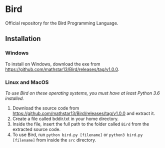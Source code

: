 # Bird
Official repository for the Bird Programming Language.
## Installation
### Windows
To install on Windows, download the exe from https://github.com/mathstar13/Bird/releases/tag/v1.0.0.
### Linux and MacOS
*To use Bird on these operating systems, you must have at least Python 3.6 installed.*
1. Download the source code from https://github.com/mathstar13/Bird/releases/tag/v1.0.0 and extract it.
2. Create a file called bddir.txt in your home directory.
3. Inside the file, insert the full path to the folder called `Bird` from the extracted source code.
5. To use Bird, run `python bird.py [filename]` or `python3 bird.py [filename]` from inside the `src` directory.
